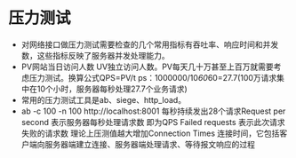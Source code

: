 # 压力测试
* 对网络接口做压力测试需要检查的几个常用指标有吞吐率、响应时间和并发数，这些指标反映了服务器并发处理能力。
* PV网站当日访问人数 UV独立访问人数。PV每天几十万甚至上百万就需要考虑压力测试。换算公式QPS=PV/t ps：1000000/10*60*60=27.7(100万请求集中在10个小时，服务器每秒处理27.7个业务请求)
* 常用的压力测试工具是ab、siege、http_load。
* ab -c 100 -n 100 http://localhost:8001 每秒持续发出28个请求Request per second 表示服务器每秒处理请求数 即为QPS
Failed requests 表示此次请求失败的请求数 理论上压测值越大增加Connection Times 连接时间，它包括客户端向服务器端建立连接、服务器端处理请求、等待报文响应的过程